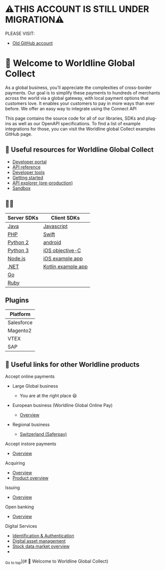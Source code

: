 # ⚠️THIS ACCOUNT IS STILL UNDER MIGRATION⚠️
PLEASE VISIT:
- [Old GitHub account](https://github.com/Ingenico-ePayments)

  
# 👋 Welcome to Worldline Global Collect
As a global business, you’ll appreciate the complexities of cross-border payments. Our goal is to simplify these payments to hundreds of merchants across the world via a global gateway, with local payment options that customers love. It enables your customers to pay in more ways than ever before.
We offer an easy way to integrate using the Connect API

This page contains the source code for all of our libraries, SDKs and plug-ins as well as our OpenAPI specifications. To find a list of example integrations for those, you can visit the Worldline global Collect examples GitHub page.

## 📜 Useful resources for Worldline Global Collect

- [Developer portal](https://docs.connect.worldline-solutions.com/)
- [API reference](https://apireference.connect.worldline-solutions.com/s2sapi/v1/en_US/index.html?paymentPlatform=ALL)
- [Developer tools](https://docs.connect.worldline-solutions.com/documentation/)
- [Getting started](https://docs.connect.worldline-solutions.com/getting-started/)
- [API explorer (pre-production)](https://api-explorer.preprod.account.ingenico.com/apiexplorer/)
- [Sandbox](https://login.preprod.account.ingenico.com/auth/realms/SND_ingenico/protocol/openid-connect/auth?response_type=code&client_id=ConfigurationCenter&redirect_uri=https%3A%2F%2Fsandbox.account.ingenico.com&state=cd3b9860-8025-40d6-b878-a045084b78dc&login=true&scope=openid)

## 👩‍💻

| Server SDKs                                                           | Client SDKs                                                                                           |  
|-----------------------------------------------------------------------|-------------------------------------------------------------------------------------------------------|
| [Java](https://github.com/Ingenico-ePayments/connect-sdk-java)        | [Javascript]( https://github.com/Ingenico-ePayments/connect-sdk-client-js)                            |
| [PHP](https://github.com/Ingenico-ePayments/connect-sdk-php)          | [Swift](https://github.com/Ingenico-ePayments/connect-sdk-client-js)                                  | 
| [Python 2](https://github.com/Ingenico-ePayments/connect-sdk-python2) | [android](https://github.com/Ingenico-ePayments/connect-sdk-client-android)                           | 
| [Python 3](https://github.com/Ingenico-ePayments/connect-sdk-python3) | [iOS objective-C](https://github.com/Ingenico-ePayments/connect-sdk-client-ios)                       | 
| [Node.js](https://github.com/Ingenico-ePayments/connect-sdk-nodejs)   | [iOS example app](https://github.com/Ingenico-ePayments/connect-sdk-client-swift-example)             |  
| [.NET](https://github.com/Ingenico-ePayments/connect-sdk-dotnet)      | [Kotlin example app](https://github.com/Ingenico-ePayments/connect-sdk-client-android-example-kotlin) |  
| [Go](https://github.com/Ingenico-ePayments/connect-sdk-go)            |                                                                                                       |  
| [Ruby](https://github.com/Ingenico-ePayments/connect-sdk-ruby)        |                                                                                                       | 

## Plugins
| Platform    |
|-------------|
| Salesforce  |
| Magento2    | 
| VTEX        |
| SAP         | 


## 🌌 Useful links for other Worldline products 

Accept online payments

- Large Global business
  - You are at the right place  😃

- European business (Worldline Global Online Pay)
  - [Overview](https://docs.direct.worldline-solutions.com/en/index)

- Regional business
  - [Switzerland (Saferpay)](https://worldline.com/de-ch/home/top-navigation/developers/e-commerce-developer/developer.html)

Accept instore payments
- [Overview](https://docs.smartpos.worldline-solutions.com/)

 Acquiring
- [Overview](https://financial-services.developer.worldline.com/acquiring-overview)
- [Product overview](https://financial-services.developer.worldline.com/acquiring/documentation?page=/acquiring)
 
 Issuing
- [Overview](https://financial-services.developer.worldline.com/issuing-overview)

 Open banking
- [Overview](https://financial-services.developer.worldline.com/open-banking/documentation?page=/node/240)
 
 Digital Services
- [Identification & Authentication](https://financial-services.developer.worldline.com/ita-overview)
- [Digital asset management](https://financial-services.developer.worldline.com/dam-overview)
- [Stock data market overview](https://financial-services.developer.worldline.com/smd-overview)
- 

<sub>Go to top</sub>](# 👋 Welcome to Worldline Global Collect)

